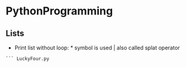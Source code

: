 # PythonProgramming

## Lists
* Print list without loop: * symbol is used | also called splat operator
``` Syntax = print(*my_list, sep = "\n") | default sep = ' '
``` LuckyFour.py
